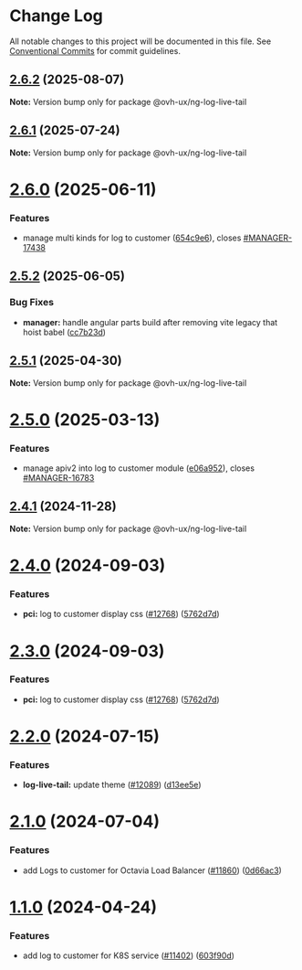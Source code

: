 # Change Log

All notable changes to this project will be documented in this file.
See [Conventional Commits](https://conventionalcommits.org) for commit guidelines.

## [2.6.2](https://github.com/ovh/manager/compare/@ovh-ux/ng-log-live-tail@2.6.1...@ovh-ux/ng-log-live-tail@2.6.2) (2025-08-07)

**Note:** Version bump only for package @ovh-ux/ng-log-live-tail





## [2.6.1](https://github.com/ovh/manager/compare/@ovh-ux/ng-log-live-tail@2.6.0...@ovh-ux/ng-log-live-tail@2.6.1) (2025-07-24)

**Note:** Version bump only for package @ovh-ux/ng-log-live-tail





# [2.6.0](https://github.com/ovh/manager/compare/@ovh-ux/ng-log-live-tail@2.5.2...@ovh-ux/ng-log-live-tail@2.6.0) (2025-06-11)


### Features

* manage multi kinds for log to customer ([654c9e6](https://github.com/ovh/manager/commit/654c9e67ca3b50ecfd0e89dc51997abddae980e8)), closes [#MANAGER-17438](https://github.com/ovh/manager/issues/MANAGER-17438)





## [2.5.2](https://github.com/ovh/manager/compare/@ovh-ux/ng-log-live-tail@2.5.1...@ovh-ux/ng-log-live-tail@2.5.2) (2025-06-05)


### Bug Fixes

* **manager:** handle angular parts build after removing vite legacy that hoist babel ([cc7b23d](https://github.com/ovh/manager/commit/cc7b23d67ff8aef4361fab48944616a6dd6ab576))





## [2.5.1](https://github.com/ovh/manager/compare/@ovh-ux/ng-log-live-tail@2.5.0...@ovh-ux/ng-log-live-tail@2.5.1) (2025-04-30)

**Note:** Version bump only for package @ovh-ux/ng-log-live-tail





# [2.5.0](https://github.com/ovh/manager/compare/@ovh-ux/ng-log-live-tail@2.4.1...@ovh-ux/ng-log-live-tail@2.5.0) (2025-03-13)


### Features

* manage apiv2 into log to customer module ([e06a952](https://github.com/ovh/manager/commit/e06a9529b890cfdc0db9475507fe23212cc3a5a1)), closes [#MANAGER-16783](https://github.com/ovh/manager/issues/MANAGER-16783)





## [2.4.1](https://github.com/ovh/manager/compare/@ovh-ux/ng-log-live-tail@2.4.0...@ovh-ux/ng-log-live-tail@2.4.1) (2024-11-28)

**Note:** Version bump only for package @ovh-ux/ng-log-live-tail





# [2.4.0](https://github.com/ovh/manager/compare/@ovh-ux/ng-log-live-tail@2.3.0...@ovh-ux/ng-log-live-tail@2.4.0) (2024-09-03)


### Features

* **pci:** log to customer display css ([#12768](https://github.com/ovh/manager/issues/12768)) ([5762d7d](https://github.com/ovh/manager/commit/5762d7db240c14b1123ff08d1c3744b9d1cf7ba5))





# [2.3.0](https://github.com/ovh/manager/compare/@ovh-ux/ng-log-live-tail@2.2.0...@ovh-ux/ng-log-live-tail@2.3.0) (2024-09-03)


### Features

* **pci:** log to customer display css ([#12768](https://github.com/ovh/manager/issues/12768)) ([5762d7d](https://github.com/ovh/manager/commit/5762d7db240c14b1123ff08d1c3744b9d1cf7ba5))





# [2.2.0](https://github.com/ovh/manager/compare/@ovh-ux/ng-log-live-tail@2.1.1...@ovh-ux/ng-log-live-tail@2.2.0) (2024-07-15)


### Features

* **log-live-tail:** update theme ([#12089](https://github.com/ovh/manager/issues/12089)) ([d13ee5e](https://github.com/ovh/manager/commit/d13ee5e6d18a4b9d1b22c47326c61005711319e0))





# [2.1.0](https://github.com/ovh/manager/compare/@ovh-ux/ng-log-live-tail@2.0.0...@ovh-ux/ng-log-live-tail@2.1.0) (2024-07-04)


### Features

* add Logs to customer for Octavia Load Balancer ([#11860](https://github.com/ovh/manager/issues/11860)) ([0d66ac3](https://github.com/ovh/manager/commit/0d66ac3cbeccf4aa3c9464c08230077f1649c231))





# [1.1.0](https://github.com/ovh/manager/compare/@ovh-ux/ng-log-live-tail@1.0.0...@ovh-ux/ng-log-live-tail@1.1.0) (2024-04-24)


### Features

* add log to customer for K8S service ([#11402](https://github.com/ovh/manager/issues/11402)) ([603f90d](https://github.com/ovh/manager/commit/603f90d5225316eee2700a03af76bc2e0a9d12ee))
